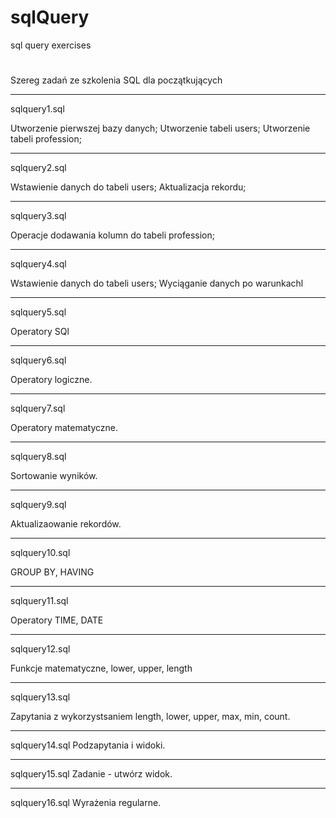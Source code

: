 # sqlQuery
sql query exercises
#
Szereg zadań ze szkolenia SQL dla początkujących

-----------------------------------------
sqlquery1.sql

Utworzenie pierwszej bazy danych;
Utworzenie tabeli users;
Utworzenie tabeli profession;

-----------------------------------------
sqlquery2.sql

Wstawienie danych do tabeli users;
Aktualizacja rekordu;

-----------------------------------------
sqlquery3.sql

Operacje dodawania kolumn do tabeli profession;

-----------------------------------------
sqlquery4.sql

Wstawienie danych do tabeli users;
Wyciąganie danych po warunkachl

-----------------------------------------
sqlquery5.sql

Operatory SQl

-----------------------------------------
sqlquery6.sql

Operatory logiczne.


-----------------------------------------
sqlquery7.sql

Operatory matematyczne.

-----------------------------------------
sqlquery8.sql

Sortowanie wyników.

-----------------------------------------
sqlquery9.sql

Aktualizaowanie rekordów.

-----------------------------------------
sqlquery10.sql

GROUP BY, HAVING

-----------------------------------------
sqlquery11.sql

Operatory TIME, DATE

-----------------------------------------
sqlquery12.sql

Funkcje matematyczne, lower, upper, length

-----------------------------------------
sqlquery13.sql

Zapytania z wykorzystsaniem length, lower, upper, max, min, count.

-----------------------------------------
sqlquery14.sql
Podzapytania i widoki.


-----------------------------------------
sqlquery15.sql
Zadanie - utwórz widok.

-----------------------------------------
sqlquery16.sql
Wyrażenia regularne.
